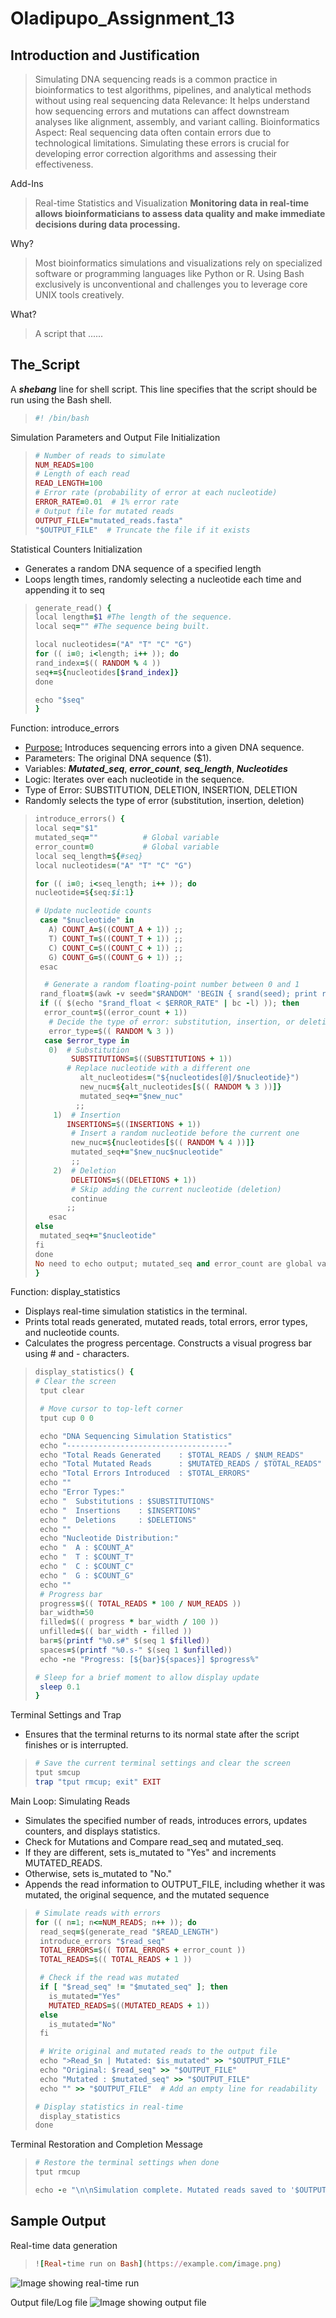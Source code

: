 # Oladipupo_Assignment_13

## Introduction and Justification
>Simulating DNA sequencing reads is a common practice in bioinformatics to test algorithms, pipelines, and analytical methods without using real sequencing data
>Relevance: It helps understand how sequencing errors and mutations can affect downstream analyses like alignment, assembly, and variant calling.
>Bioinformatics Aspect: Real sequencing data often contain errors due to technological limitations. Simulating these errors is crucial for developing error correction algorithms and assessing their effectiveness.

Add-Ins
>Real-time Statistics and Visualization
  **Monitoring data in real-time allows bioinformaticians to assess data quality and make immediate decisions during data processing.**

Why?
>Most bioinformatics simulations and visualizations rely on specialized software or programming languages like Python or R. Using Bash exclusively is unconventional and challenges you to leverage core UNIX tools creatively.

What?
>A script that ......

## The_Script
A **_shebang_** line for shell script. This line specifies that the script should be run using the Bash shell.  
>```ruby
>#! /bin/bash
>```

Simulation Parameters and Output File Initialization
>```ruby
># Number of reads to simulate
>NUM_READS=100
># Length of each read
>READ_LENGTH=100
># Error rate (probability of error at each nucleotide)
>ERROR_RATE=0.01  # 1% error rate
># Output file for mutated reads
>OUTPUT_FILE="mutated_reads.fasta"
> "$OUTPUT_FILE"  # Truncate the file if it exists
>```

Statistical Counters Initialization
   * Generates a random DNA sequence of a specified length
   * Loops length times, randomly selecting a nucleotide each time and appending it to seq

>```ruby
 >generate_read() {
 >local length=$1 #The length of the sequence.
 >local seq="" #The sequence being built.
 >
 >local nucleotides=("A" "T" "C" "G") 
 >for (( i=0; i<length; i++ )); do
 >rand_index=$(( RANDOM % 4 ))
 >seq+=${nucleotides[$rand_index]} 
 >done
 >
 >echo "$seq"
 >}
 >```

Function: introduce_errors
  * <u>Purpose:</u> Introduces sequencing errors into a given DNA sequence.
  * Parameters: The original DNA sequence ($1).
  * Variables: **_Mutated_seq_**, **_error_count_**, **_seq_length_**, **_Nucleotides_**
  * Logic: Iterates over each nucleotide in the sequence.
  * Type of Error: SUBSTITUTION, DELETION, INSERTION, DELETION
  * Randomly selects the type of error (substitution, insertion, deletion)

>```ruby
>introduce_errors() {
  >local seq="$1"
  >mutated_seq=""          # Global variable
  >error_count=0           # Global variable
  >local seq_length=${#seq}
  >local nucleotides=("A" "T" "C" "G")
  >
  >for (( i=0; i<seq_length; i++ )); do
  >nucleotide=${seq:$i:1}
  >
  > # Update nucleotide counts
  >  case "$nucleotide" in
  >    A) COUNT_A=$((COUNT_A + 1)) ;;
  >    T) COUNT_T=$((COUNT_T + 1)) ;;
  >    C) COUNT_C=$((COUNT_C + 1)) ;;
  >    G) COUNT_G=$((COUNT_G + 1)) ;;
  >  esac
  >
  >   # Generate a random floating-point number between 0 and 1
  >  rand_float=$(awk -v seed="$RANDOM" 'BEGIN { srand(seed); print rand() }')
  >  if (( $(echo "$rand_float < $ERROR_RATE" | bc -l) )); then
  >   error_count=$((error_count + 1))
  >    # Decide the type of error: substitution, insertion, or deletion
  >    error_type=$(( RANDOM % 3 ))
  >   case $error_type in
  >    0)  # Substitution
  >         SUBSTITUTIONS=$((SUBSTITUTIONS + 1))
  >        # Replace nucleotide with a different one
  >           alt_nucleotides=("${nucleotides[@]/$nucleotide}")
  >           new_nuc=${alt_nucleotides[$(( RANDOM % 3 ))]}
  >           mutated_seq+="$new_nuc"
  >          ;;
  >     1)  # Insertion
  >        INSERTIONS=$((INSERTIONS + 1))
  >         # Insert a random nucleotide before the current one
  >         new_nuc=${nucleotides[$(( RANDOM % 4 ))]}
  >         mutated_seq+="$new_nuc$nucleotide"
  >         ;;
  >     2)  # Deletion
  >         DELETIONS=$((DELETIONS + 1))
  >         # Skip adding the current nucleotide (deletion)
  >         continue
  >        ;;
  >    esac
  > else
  >  mutated_seq+="$nucleotide"
  > fi
  > done
  > No need to echo output; mutated_seq and error_count are global variables
  > }
>```

Function: display_statistics
  *  Displays real-time simulation statistics in the terminal.
  *  Prints total reads generated, mutated reads, total errors, error types, and nucleotide counts.
  *  Calculates the progress percentage. Constructs a visual progress bar using # and - characters.
    
>```ruby
> display_statistics() {
># Clear the screen
>  tput clear
>
>  # Move cursor to top-left corner
>  tput cup 0 0
>
>  echo "DNA Sequencing Simulation Statistics"
>  echo "------------------------------------"
>  echo "Total Reads Generated    : $TOTAL_READS / $NUM_READS"
>  echo "Total Mutated Reads      : $MUTATED_READS / $TOTAL_READS"
>  echo "Total Errors Introduced  : $TOTAL_ERRORS"
>  echo ""
>  echo "Error Types:"
>  echo "  Substitutions : $SUBSTITUTIONS"
>  echo "  Insertions    : $INSERTIONS"
>  echo "  Deletions     : $DELETIONS"
>  echo ""
>  echo "Nucleotide Distribution:"
>  echo "  A : $COUNT_A"
>  echo "  T : $COUNT_T"
>  echo "  C : $COUNT_C"
>  echo "  G : $COUNT_G"
>  echo ""
>  # Progress bar
>  progress=$(( TOTAL_READS * 100 / NUM_READS ))
>  bar_width=50
>  filled=$(( progress * bar_width / 100 ))
>  unfilled=$(( bar_width - filled ))
>  bar=$(printf "%0.s#" $(seq 1 $filled))
>  spaces=$(printf "%0.s-" $(seq 1 $unfilled))
>  echo -ne "Progress: [${bar}${spaces}] $progress%"
>
> # Sleep for a brief moment to allow display update
>  sleep 0.1
> }
>```

Terminal Settings and Trap
  * Ensures that the terminal returns to its normal state after the script finishes or is interrupted.

>```ruby
> # Save the current terminal settings and clear the screen
>tput smcup
>trap "tput rmcup; exit" EXIT
>```

Main Loop: Simulating Reads
  * Simulates the specified number of reads, introduces errors, updates counters, and displays statistics.
  * Check for Mutations and Compare read_seq and mutated_seq.
  * If they are different, sets is_mutated to "Yes" and increments MUTATED_READS.
  * Otherwise, sets is_mutated to "No."
  * Appends the read information to OUTPUT_FILE, including whether it was mutated, the original sequence, and the mutated sequence
    
>```ruby
> # Simulate reads with errors
>for (( n=1; n<=NUM_READS; n++ )); do
>  read_seq=$(generate_read "$READ_LENGTH")
>  introduce_errors "$read_seq"
>  TOTAL_ERRORS=$(( TOTAL_ERRORS + error_count ))
>  TOTAL_READS=$(( TOTAL_READS + 1 ))
>
>  # Check if the read was mutated
>  if [ "$read_seq" != "$mutated_seq" ]; then
>    is_mutated="Yes"
>    MUTATED_READS=$((MUTATED_READS + 1))
>  else
>    is_mutated="No"
>  fi
>
>  # Write original and mutated reads to the output file
>  echo ">Read_$n | Mutated: $is_mutated" >> "$OUTPUT_FILE"
>  echo "Original: $read_seq" >> "$OUTPUT_FILE"
>  echo "Mutated : $mutated_seq" >> "$OUTPUT_FILE"
>  echo "" >> "$OUTPUT_FILE"  # Add an empty line for readability
>
> # Display statistics in real-time
>  display_statistics
>done
>```

Terminal Restoration and Completion Message
>```ruby
># Restore the terminal settings when done
>tput rmcup
>
>echo -e "\n\nSimulation complete. Mutated reads saved to '$OUTPUT_FILE'."
>```

## Sample Output
Real-time data generation
>```ruby
>![Real-time run on Bash](https://example.com/image.png)
>```

![Image showing real-time run](https://example.com/image.png)

Output file/Log file
![Image showing output file](OUTPUT.png)








